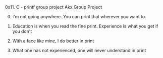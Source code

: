 0x11. C - printf group project
Akx Group Project

0. I'm not going anywhere. You can print that wherever you want to.

1. Education is when you read the fine print. Experience is what you
get if you don't

2. With a face like mine, I do better in print 

3. What one has not experienced, one will never understand in print 
